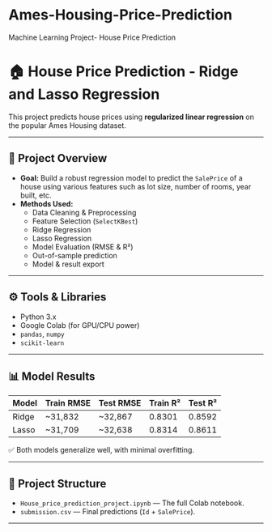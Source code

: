 # Ames-Housing-Price-Prediction
Machine Learning Project- House Price Prediction
# 🏠 House Price Prediction - Ridge and Lasso Regression

This project predicts house prices using **regularized linear regression** on the popular Ames Housing dataset.

---

## 📌 Project Overview

- **Goal:** Build a robust regression model to predict the `SalePrice` of a house using various features such as lot size, number of rooms, year built, etc.
- **Methods Used:**
  - Data Cleaning & Preprocessing
  - Feature Selection (`SelectKBest`)
  - Ridge Regression
  - Lasso Regression
  - Model Evaluation (RMSE & R²)
  - Out-of-sample prediction
  - Model & result export

---

## ⚙️ Tools & Libraries

- Python 3.x
- Google Colab (for GPU/CPU power)
- `pandas`, `numpy`
- `scikit-learn`

---

## 📊 Model Results

| Model | Train RMSE | Test RMSE | Train R² | Test R² |
|-------|-------------|-----------|----------|---------|
| Ridge | ~31,832     | ~32,867   | 0.8301   | 0.8592  |
| Lasso | ~31,709     | ~32,638   | 0.8314   | 0.8611  |

✅ Both models generalize well, with minimal overfitting.

---

## 📁 Project Structure

- `House_price_prediction_project.ipynb` — The full Colab notebook.
- `submission.csv` — Final predictions (`Id` + `SalePrice`).

---

